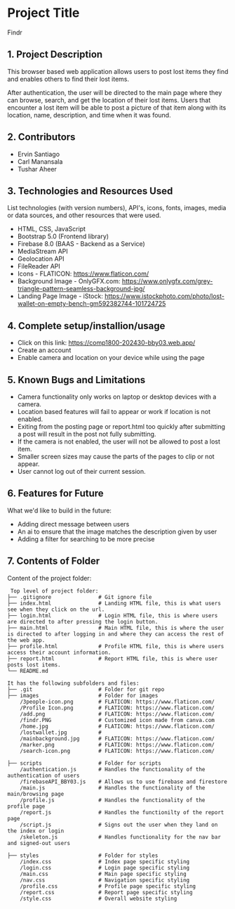 # Project Title
Findr

## 1. Project Description
This browser based web application allows users to post lost items they find and enables others
to find their lost items. 

After authentication, the user will be directed to the main page where they can browse, search, and get 
the location of their lost items. Users that encounter a lost item will be able to post a picture of that 
item along with its location, name, description, and time when it was found.

## 2. Contributors
* Ervin Santiago
* Carl Manansala
* Tushar Aheer
	
## 3. Technologies and Resources Used
List technologies (with version numbers), API's, icons, fonts, images, media or data sources, and other resources that were used.
* HTML, CSS, JavaScript
* Bootstrap 5.0 (Frontend library)
* Firebase 8.0 (BAAS - Backend as a Service)
* MediaStream API
* Geolocation API
* FileReader API
* Icons - FLATICON: https://www.flaticon.com/
* Background Image - OnlyGFX.com: https://www.onlygfx.com/grey-triangle-pattern-seamless-background-jpg/
* Landing Page Image - iStock: https://www.istockphoto.com/photo/lost-wallet-on-empty-bench-gm592382744-101724725

## 4. Complete setup/installion/usage
* Click on this link: https://comp1800-202430-bby03.web.app/
* Create an account
* Enable camera and location on your device while using the page

## 5. Known Bugs and Limitations
* Camera functionality only works on laptop or desktop devices with a camera.
* Location based features will fail to appear or work if location is not enabled.
* Exiting from the posting page or report.html too quickly after submitting a post will result in the post not fully submitting.
* If the camera is not enabled, the user will not be allowed to post a lost item.
* Smaller screen sizes may cause the parts of the pages to clip or not appear.
* User cannot log out of their current session.

## 6. Features for Future
What we'd like to build in the future:
* Adding direct message between users
* An ai to ensure that the image matches the description given by user
* Adding a filter for searching to be more precise
	
## 7. Contents of Folder
Content of the project folder:

```
 Top level of project folder: 
├── .gitignore               # Git ignore file
├── index.html               # Landing HTML file, this is what users see when they click on the url.
├── login.html               # Login HTML file, this is where users are directed to after pressing the login button.
├── main.html                # Main HTML file, this is where the user is directed to after logging in and where they can access the rest of the web app. 
├── profile.html             # Profile HTML file, this is where users access their account information.
├── report.html              # Report HTML file, this is where user posts lost items.
└── README.md

It has the following subfolders and files:
├── .git                     # Folder for git repo
├── images                   # Folder for images
    /3people-icon.png        # FLATICON: https://www.flaticon.com/
    /Profile Icon.png        # FLATICON: https://www.flaticon.com/
    /add.png                 # FLATICON: https://www.flaticon.com/
    /findr.PNG               # Customized icon made from canva.com
    /home.jpg                # FLATICON: https://www.flaticon.com/
    /lostwallet.jpg          # 
    /mainbackground.jpg      # FLATICON: https://www.flaticon.com/
    /marker.png              # FLATICON: https://www.flaticon.com/
    /search-icon.png         # FLATICON: https://www.flaticon.com/

├── scripts                  # Folder for scripts
    /authentication.js       # Handles the functionality of the authentication of users
    /firebaseAPI_BBY03.js    # Allows us to use firebase and firestore
    /main.js                 # Handles the functionality of the main/browsing page
    /profile.js              # Handles the functionality of the profile page
    /report.js               # Handles the functionilty of the report page
    /script.js               # Signs out the user when they land on the index or login
    /skeleton.js             # Handles functionality for the nav bar and signed-out users

├── styles                   # Folder for styles
    /index.css               # Index page specific styling
    /login.css               # Login page specific styling
    /main.css                # Main page specific styling
    /nav.css                 # Navigation specific styling
    /profile.css             # Profile page specific styling
    /report.css              # Report page specific styling
    /style.css               # Overall website styling



```


